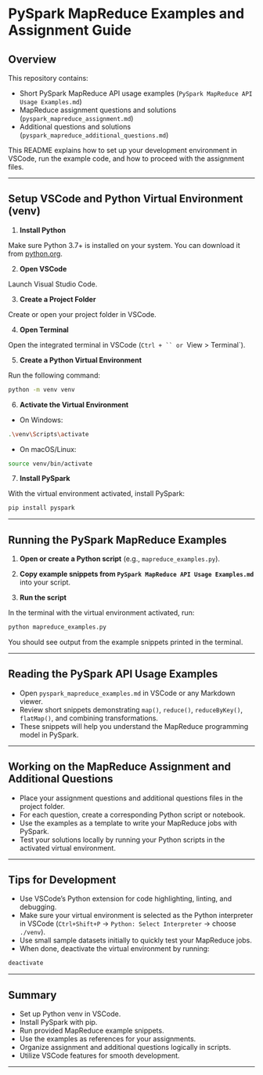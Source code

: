 # PySpark MapReduce Examples and Assignment Guide

## Overview

This repository contains:

- Short PySpark MapReduce API usage examples (`PySpark MapReduce API Usage Examples.md`)
- MapReduce assignment questions and solutions (`pyspark_mapreduce_assignment.md`)
- Additional questions and solutions (`pyspark_mapreduce_additional_questions.md`)

This README explains how to set up your development environment in VSCode, run the example code, and how to proceed with the assignment files.

---

## Setup VSCode and Python Virtual Environment (venv)

1. **Install Python**

Make sure Python 3.7+ is installed on your system. You can download it from [python.org](https://www.python.org/downloads/).

2. **Open VSCode**

Launch Visual Studio Code.

3. **Create a Project Folder**

Create or open your project folder in VSCode.

4. **Open Terminal**

Open the integrated terminal in VSCode (`Ctrl + `` or `View > Terminal`).

5. **Create a Python Virtual Environment**

Run the following command:

```bash
python -m venv venv
````

6. **Activate the Virtual Environment**

* On Windows:

```bash
.\venv\Scripts\activate
```

* On macOS/Linux:

```bash
source venv/bin/activate
```

7. **Install PySpark**

With the virtual environment activated, install PySpark:

```bash
pip install pyspark
```

---

## Running the PySpark MapReduce Examples

1. **Open or create a Python script** (e.g., `mapreduce_examples.py`).

2. **Copy example snippets from `PySpark MapReduce API Usage Examples.md`** into your script.

3. **Run the script**

In the terminal with the virtual environment activated, run:

```bash
python mapreduce_examples.py
```

You should see output from the example snippets printed in the terminal.

---

## Reading the PySpark API Usage Examples

* Open `pyspark_mapreduce_examples.md` in VSCode or any Markdown viewer.
* Review short snippets demonstrating `map()`, `reduce()`, `reduceByKey()`, `flatMap()`, and combining transformations.
* These snippets will help you understand the MapReduce programming model in PySpark.

---

## Working on the MapReduce Assignment and Additional Questions

* Place your assignment questions and additional questions files in the project folder.
* For each question, create a corresponding Python script or notebook.
* Use the examples as a template to write your MapReduce jobs with PySpark.
* Test your solutions locally by running your Python scripts in the activated virtual environment.

---

## Tips for Development

* Use VSCode’s Python extension for code highlighting, linting, and debugging.
* Make sure your virtual environment is selected as the Python interpreter in VSCode (`Ctrl+Shift+P` → `Python: Select Interpreter` → choose `./venv`).
* Use small sample datasets initially to quickly test your MapReduce jobs.
* When done, deactivate the virtual environment by running:

```bash
deactivate
```

---

## Summary

* Set up Python venv in VSCode.
* Install PySpark with pip.
* Run provided MapReduce example snippets.
* Use the examples as references for your assignments.
* Organize assignment and additional questions logically in scripts.
* Utilize VSCode features for smooth development.

---
